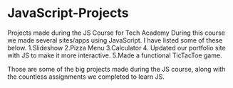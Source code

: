 # JavaScript-Projects
Projects made during the JS Course for Tech Academy
During this course we made several sites/apps using JavaScript. I have listed some of these below.
1.Slideshow
2.Pizza Menu
3.Calculator
4. Updated our portfolio site with JS to make it more interactive.
5.Made a functional TicTacToe game.

Those are some of the big projects made during the JS course, along with the countless assignments we completed to learn JS.
